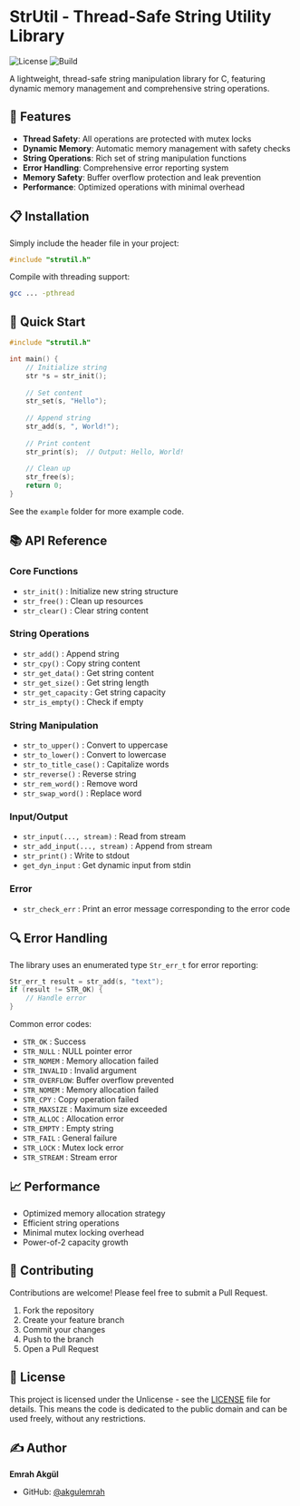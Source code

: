 # StrUtil - Thread-Safe String Utility Library

![License](https://img.shields.io/badge/license-Unlicense-blue.svg)
![Build](https://img.shields.io/badge/build-passing-success.svg)

A lightweight, thread-safe string manipulation library for C, featuring dynamic memory management and comprehensive string operations.

## 🚀 Features

- **Thread Safety**: All operations are protected with mutex locks
- **Dynamic Memory**: Automatic memory management with safety checks
- **String Operations**: Rich set of string manipulation functions
- **Error Handling**: Comprehensive error reporting system
- **Memory Safety**: Buffer overflow protection and leak prevention
- **Performance**: Optimized operations with minimal overhead

## 📋 Installation

Simply include the header file in your project:

```c
#include "strutil.h"
```

Compile with threading support:

```bash
gcc ... -pthread
```

## 🎯 Quick Start

```c
#include "strutil.h"

int main() {
    // Initialize string
    str *s = str_init();
    
    // Set content
    str_set(s, "Hello");
    
    // Append string
    str_add(s, ", World!");
    
    // Print content
    str_print(s);  // Output: Hello, World!
    
    // Clean up
    str_free(s);
    return 0;
}
```

See the `example` folder for more example code.

## 📚 API Reference

### Core Functions
- `str_init()`     : Initialize new string structure
- `str_free()`     : Clean up resources
- `str_clear()`    : Clear string content

### String Operations
- `str_add()`        : Append string
- `str_cpy()`        : Copy string content
- `str_get_data()`   : Get string content
- `str_get_size()`   : Get string length
- `str_get_capacity` : Get string capacity
- `str_is_empty()`   : Check if empty

### String Manipulation
- `str_to_upper()`      : Convert to uppercase
- `str_to_lower()`      : Convert to lowercase
- `str_to_title_case()` : Capitalize words
- `str_reverse()`       : Reverse string
- `str_rem_word()`      : Remove word
- `str_swap_word()`     : Replace word

### Input/Output
- `str_input(..., stream)`     : Read from stream
- `str_add_input(..., stream)` : Append from stream
- `str_print()`                : Write to stdout
- `get_dyn_input`              : Get dynamic input from stdin

### Error
- `str_check_err`              : Print an error message corresponding to the error code

## 🔍 Error Handling

The library uses an enumerated type `Str_err_t` for error reporting:

```c
Str_err_t result = str_add(s, "text");
if (result != STR_OK) {
    // Handle error
}
```

Common error codes:
- `STR_OK`      : Success
- `STR_NULL`    : NULL pointer error
- `STR_NOMEM`   : Memory allocation failed
- `STR_INVALID` : Invalid argument
- `STR_OVERFLOW`: Buffer overflow prevented
- `STR_NOMEM`   : Memory allocation failed
- `STR_CPY`		: Copy operation failed
- `STR_MAXSIZE` : Maximum size exceeded
- `STR_ALLOC`	: Allocation error
- `STR_EMPTY`	: Empty string
- `STR_FAIL`    : General failure
- `STR_LOCK`    : Mutex lock error
- `STR_STREAM`	: Stream error

## 📈 Performance

- Optimized memory allocation strategy
- Efficient string operations
- Minimal mutex locking overhead
- Power-of-2 capacity growth

## 🤝 Contributing

Contributions are welcome! Please feel free to submit a Pull Request.

1. Fork the repository
2. Create your feature branch
3. Commit your changes
4. Push to the branch
5. Open a Pull Request

## 📄 License

This project is licensed under the Unlicense - see the [LICENSE](LICENSE) file for details. This means the code is dedicated to the public domain and can be used freely, without any restrictions.

## ✍️ Author

**Emrah Akgül**
- GitHub: [@akgulemrah](https://github.com/akgulemrah)

